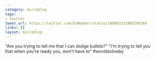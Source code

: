 ```yaml
---
category: microblog
tags:
- twitter
tweet_url: https://twitter.com/ExMember/status/288983231905296384
links: []
layout: microblog
---
```

"Are you trying to tell me that I can dodge bullets?"
"I'm trying to tell you that when you're ready you, won't have to" #wordstoliveby
